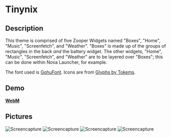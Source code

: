 # Tinynix

## Description
This theme is comprised of five Zooper Widgets named "Boxes", "Home", "Music", "Screenfetch", and "Weather". "Boxes" is made up of the groups of rectangles in the back *and* the battery widget. The other widgets, "Home", "Music", "Screenfetch", and "Weather" are to be layered over "Boxes"; this can be done within Nova Launcher, for example.

The font used is [GohuFont](http://font.gohu.org/). Icons are from [Glyphs by Tokems](http://forum.xda-developers.com/android/themes/icons-pack-glyphs-tokems-t3019186).

## Demo
  **[WebM](https://raw.githubusercontent.com/676339784/676339784.github.io/master/Zooper/Tinynix/okdeul.webm)**
  
## Pictures
  ![Screencapture](https://676339784.github.io/Zooper/Tinynix/Screenshot_2015-06-12-21-27-31.png "Screencapture")
  ![Screencapture](https://676339784.github.io/Zooper/Tinynix/Screenshot_2015-06-12-22-59-26.png "Screencapture")
  ![Screencapture](https://676339784.github.io/Zooper/Tinynix/Screenshot_2015-06-10-16-13-46.png "Screencapture")
  ![Screencapture](https://676339784.github.io/Zooper/Tinynix/Screenshot_2015-06-12-21-27-46.png "Screencapture")
  

  

